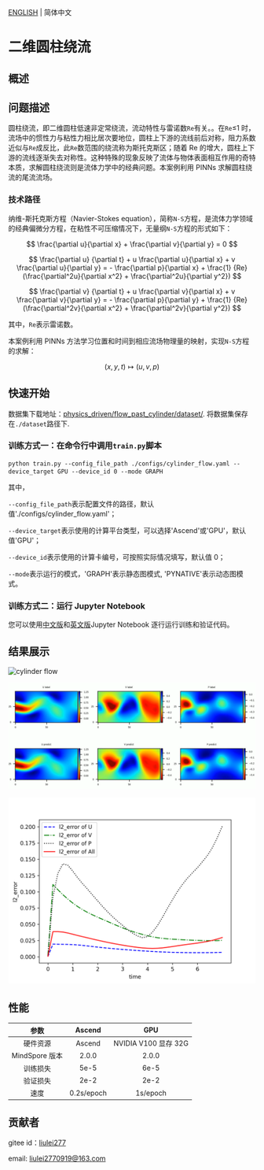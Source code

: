 [ENGLISH](README.md) | 简体中文

# 二维圆柱绕流

## 概述

## 问题描述

圆柱绕流，即二维圆柱低速非定常绕流，流动特性与雷诺数`Re`有关。。在`Re`≤1 时，流场中的惯性力与粘性力相比居次要地位，圆柱上下游的流线前后对称，阻力系数近似与`Re`成反比，此`Re`数范围的绕流称为斯托克斯区；随着 Re 的增大，圆柱上下游的流线逐渐失去对称性。这种特殊的现象反映了流体与物体表面相互作用的奇特本质，求解圆柱绕流则是流体力学中的经典问题。本案例利用 PINNs 求解圆柱绕流的尾流流场。

### 技术路径

纳维-斯托克斯方程（Navier-Stokes equation），简称`N-S`方程，是流体力学领域的经典偏微分方程，在粘性不可压缩情况下，无量纲`N-S`方程的形式如下：

$$
\frac{\partial u}{\partial x} + \frac{\partial v}{\partial y} = 0
$$

$$
\frac{\partial u} {\partial t} + u \frac{\partial u}{\partial x} + v \frac{\partial u}{\partial y} = - \frac{\partial p}{\partial x} + \frac{1} {Re} (\frac{\partial^2u}{\partial x^2} + \frac{\partial^2u}{\partial y^2})
$$

$$
\frac{\partial v} {\partial t} + u \frac{\partial v}{\partial x} + v \frac{\partial v}{\partial y} = - \frac{\partial p}{\partial y} + \frac{1} {Re} (\frac{\partial^2v}{\partial x^2} + \frac{\partial^2v}{\partial y^2})
$$

其中，`Re`表示雷诺数。

本案例利用 PINNs 方法学习位置和时间到相应流场物理量的映射，实现`N-S`方程的求解：

$$
(x, y, t) \mapsto (u, v, p)
$$

## 快速开始

数据集下载地址：[physics_driven/flow_past_cylinder/dataset/](https://download.mindspore.cn/mindscience/mindflow/dataset/applications/physics_driven/flow_past_cylinder/dataset/). 将数据集保存在`./dataset`路径下.

### 训练方式一：在命令行中调用`train.py`脚本

```shell
python train.py --config_file_path ./configs/cylinder_flow.yaml --device_target GPU --device_id 0 --mode GRAPH
```

其中，

`--config_file_path`表示配置文件的路径，默认值'./configs/cylinder_flow.yaml'；

`--device_target`表示使用的计算平台类型，可以选择'Ascend'或'GPU'，默认值'GPU'；

`--device_id`表示使用的计算卡编号，可按照实际情况填写，默认值 0；

`--mode`表示运行的模式，'GRAPH'表示静态图模式, 'PYNATIVE'表示动态图模式。

### 训练方式二：运行 Jupyter Notebook

您可以使用[中文版](./navier_stokes2D_CN.ipynb)和[英文版](./navier_stokes2D.ipynb)Jupyter Notebook 逐行运行训练和验证代码。

## 结果展示

![cylinder flow](images/cylinder_flow.gif)

![flow](images/image-flow.png)

![Time Error](images/TimeError_epoch5000.png)

## 性能

|      参数      |                   Ascend                   |         GPU          |
| :------------: | :----------------------------------------: | :------------------: |
|    硬件资源    | Ascend | NVIDIA V100 显存 32G |
| MindSpore 版本 |                   2.0.0                    |        2.0.0         |
|    训练损失    |                    5e-5                    |         6e-5         |
|    验证损失    |                    2e-2                    |         2e-2         |
|      速度      |                 0.2s/epoch                 |       1s/epoch       |

## 贡献者

gitee id：[liulei277](https://gitee.com/liulei277)

email: liulei2770919@163.com
